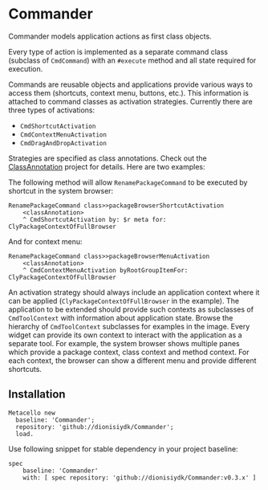 # Commander
Commander models application actions as first class objects\.

Every type of action is implemented as a separate command class \(subclass of `CmdCommand`\) with an `#execute` method and all state required for execution\.

Commands are reusable objects and applications provide various ways to access them (shortcuts, context menu, buttons, etc.)\.
This information is attached to command classes as activation strategies\. Currently there are three types of activations:

- `CmdShortcutActivation`
- `CmdContextMenuActivation`
- `CmdDragAndDropActivation`

Strategies are specified as class annotations. Check out the [ClassAnnotation](https://github.com/dionisiydk/ClassAnnotation) project for details. Here are two examples:

The following method will allow `RenamePackageCommand` to be executed by shortcut in the system browser:
```Smalltalk
RenamePackageCommand class>>packageBrowserShortcutActivation
    <classAnnotation>
    ^ CmdShortcutActivation by: $r meta for: ClyPackageContextOfFullBrowser
```
And for context menu:
```Smalltalk
RenamePackageCommand class>>packageBrowserMenuActivation
    <classAnnotation>
    ^ CmdContextMenuActivation byRootGroupItemFor: ClyPackageContextOfFullBrowser
```
An activation strategy should always include an application context where it can be applied \(`ClyPackageContextOfFullBrowser` in the example\)\.
The application to be extended should provide such contexts as subclasses of `CmdToolContext` with information about application state\. Browse the hierarchy of `CmdToolContext` subclasses for examples in the image.
Every widget can provide its own context to interact with the application as a separate tool\.
For example, the system browser shows multiple panes which provide a package context, class context and method context\.
For each context, the browser can show a different menu and provide different shortcuts\.

## Installation
```Smalltalk
Metacello new
  baseline: 'Commander';
  repository: 'github://dionisiydk/Commander';
  load.
```
Use following snippet for stable dependency in your project baseline:
```Smalltalk
spec
    baseline: 'Commander'
    with: [ spec repository: 'github://dionisiydk/Commander:v0.3.x' ]
```
